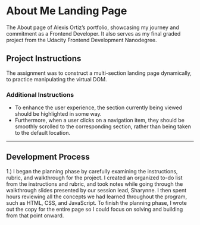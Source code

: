 # About Me Landing Page

The About page of Alexis Ortiz’s portfolio, showcasing my journey and commitment as a Frontend Developer. It also serves as my final graded project from the Udacity Frontend Development Nanodegree.

## Project Instructions

The assignment was to construct a multi-section landing page dynamically, to practice manipulating the virtual DOM.

### Additional Instructions
- To enhance the user experience, the section currently being viewed should be highlighted in some way.
- Furthermore, when a user clicks on a navigation item, they should be smoothly scrolled to the corresponding section, rather than being taken to the default location.

---

## Development Process

1.) I began the planning phase by carefully examining the instructions, rubric, and walkthrough for the project. I created an organized to-do list from the instructions and rubric, and took notes while going through the walkthrough slides presented by our session lead, Sharynne. I then spent hours reviewing all the concepts we had learned throughout the program, such as HTML, CSS, and JavaScript. To finish the planning phase, I wrote out the copy for the entire page so I could focus on solving and building from that point onward.
